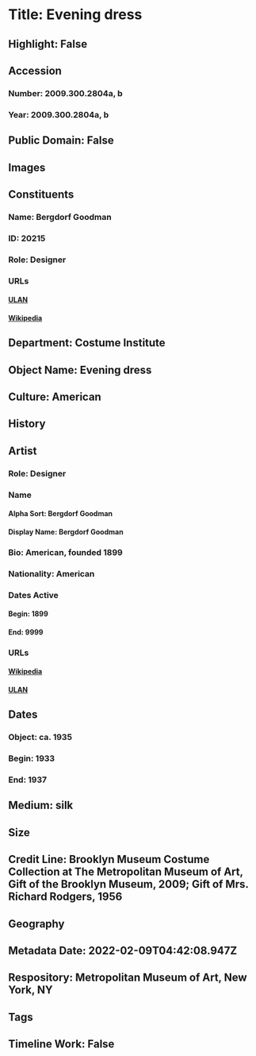 # Title: Evening dress
## Highlight: False
## Accession
### Number: 2009.300.2804a, b
### Year: 2009.300.2804a, b
## Public Domain: False
## Images
## Constituents
### Name: Bergdorf Goodman
### ID: 20215
### Role: Designer
### URLs
#### [ULAN](http://vocab.getty.edu/page/ulan/500524655)
#### [Wikipedia](https://www.wikidata.org/wiki/Q793430)
## Department: Costume Institute
## Object Name: Evening dress
## Culture: American
## History
## Artist
### Role: Designer
### Name
#### Alpha Sort: Bergdorf Goodman
#### Display Name: Bergdorf Goodman
### Bio: American, founded 1899
### Nationality: American
### Dates Active
#### Begin: 1899
#### End: 9999
### URLs
#### [Wikipedia](https://www.wikidata.org/wiki/Q793430)
#### [ULAN](http://vocab.getty.edu/page/ulan/500524655)
## Dates
### Object: ca. 1935
### Begin: 1933
### End: 1937
## Medium: silk
## Size
## Credit Line: Brooklyn Museum Costume Collection at The Metropolitan Museum of Art, Gift of the Brooklyn Museum, 2009; Gift of Mrs. Richard Rodgers, 1956
## Geography
## Metadata Date: 2022-02-09T04:42:08.947Z
## Respository: Metropolitan Museum of Art, New York, NY
## Tags
## Timeline Work: False